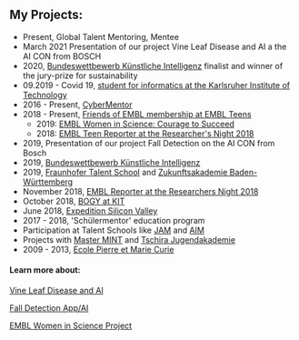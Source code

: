## My Projects:
* Present, Global Talent Mentoring, Mentee
* March 2021 Presentation of our project Vine Leaf Disease and AI a the AI CON from BOSCH
* 2020,  [Bundeswettbewerb Künstliche Intelligenz](https://bw-ki.de) finalist and winner of the jury-prize for sustainability
* 09.2019 - Covid 19, [student for informatics at the Karlsruher Institute of Technology](https://www.informatik.kit.edu/2004.php)
* 2016 - Present, [CyberMentor](https://www.cybermentor.de)
* 2018 - Present, [Friends of EMBL membership at EMBL Teens](https://www.embl.de/leben/friends/en)
  - 2019: [EMBL Women in Science: Courage to Succeed](https://malvikasharan.github.io/EMBL-Women-2019/)
  - 2018: [EMBL Teen Reporter at the Researcher's Night 2018](https://news.embl.de/events/ern2018/)
* 2019, Presentation of our project Fall Detection on the AI CON from Bosch
* 2019, [Bundeswettbewerb Künstliche Intelligenz](https://bw-ki.de)
* 2019, [Fraunhofer Talent School](https://www.fraunhofer.de/de/jobs-und-karriere/schueler/Nachwuchsprogramme/talent-schools.html) and [Zukunftsakademie Baden-Württemberg](https://www.bwstiftung.de/zukunftsakademie-bw/)
* November 2018, [EMBL Reporter at the Researchers Night 2018](https://news.embl.de/events/ern2018/)
* October 2018, [BOGY at KIT](https://www.informatik-bogy.de/praktikumsberichte/praktika-2018/oktober-kw-43/team-3/)
* June 2018, [Expedition Silicon Valley](https://master-mint.de/usa-2018/)
* 2017 - 2018, 'Schülermentor' education program
* Participation at Talent Schools like [JAM](http://www.jugendakademie-mannheim.de) and [AIM](https://www.aim-akademie.org/unser-programm/individuelle-bildung-und-erziehung/unsere-angebote/juniorakademie.html)
* Projects with [Master MINT](https://master-mint.de) and [Tschira Jugendakademie](https://www.tschira-jugendakademie.info)
* 2009 - 2013, [Ecole Pierre et Marie Curie](https://ecole.de/fr/)


#### Learn more about:

[Vine Leaf Disease and AI](https://matheli.github.io/Vine-leaf-diseases-and-AI/)

[Fall Detection App/AI](https://matheli.github.io/Fall_Detection_App_AI/)

[EMBL Women in Science Project](https://malvikasharan.github.io/EMBL-Women-2019/)

